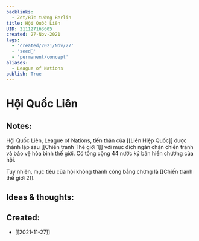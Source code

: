 ```yaml
---
backlinks:
  - Zet/Bức tường Berlin
title: Hội Quốc Liên
UID: 211127163605
created: 27-Nov-2021
tags:
  - 'created/2021/Nov/27'
  - 'seed🥜'
  - 'permanent/concept'
aliases:
  - League of Nations
publish: True
---
```

# Hội Quốc Liên

## Notes:
Hội Quốc Liên, League of Nations, tiền thân của [[Liên Hiệp Quốc]] được thành lập sau [[Chiến tranh Thế giới 1]] với mục đích ngăn chặn chiến tranh và bảo vệ hòa bình thế giới. Có tổng cộng 44 nước ký bản hiến chương của hội.

Tuy nhiên, mục tiêu của hội không thành công bằng chứng là [[Chiến tranh thế giới 2]].

## Ideas & thoughts:



## Created:
- [[2021-11-27]]
